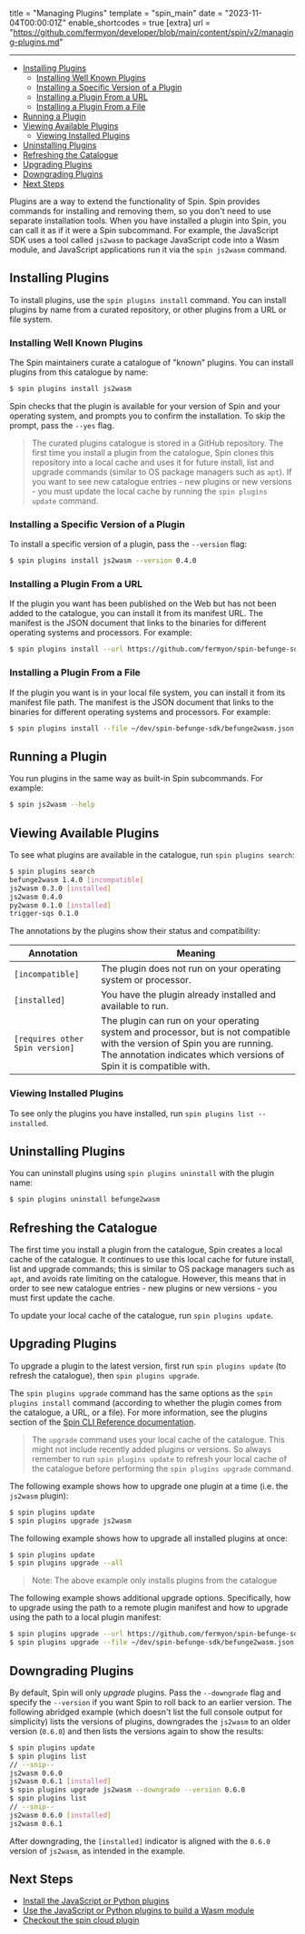 title = "Managing Plugins"
template = "spin_main"
date = "2023-11-04T00:00:01Z"
enable_shortcodes = true
[extra]
url = "https://github.com/fermyon/developer/blob/main/content/spin/v2/managing-plugins.md"

---
- [Installing Plugins](#installing-plugins)
  - [Installing Well Known Plugins](#installing-well-known-plugins)
  - [Installing a Specific Version of a Plugin](#installing-a-specific-version-of-a-plugin)
  - [Installing a Plugin From a URL](#installing-a-plugin-from-a-url)
  - [Installing a Plugin From a File](#installing-a-plugin-from-a-file)
- [Running a Plugin](#running-a-plugin)
- [Viewing Available Plugins](#viewing-available-plugins)
  - [Viewing Installed Plugins](#viewing-installed-plugins)
- [Uninstalling Plugins](#uninstalling-plugins)
- [Refreshing the Catalogue](#refreshing-the-catalogue)
- [Upgrading Plugins](#upgrading-plugins)
- [Downgrading Plugins](#downgrading-plugins)
- [Next Steps](#next-steps)

Plugins are a way to extend the functionality of Spin. Spin provides commands for installing and removing them, so you don't need to use separate installation tools. When you have installed a plugin into Spin, you can call it as if it were a Spin subcommand. For example, the JavaScript SDK uses a tool called `js2wasm` to package JavaScript code into a Wasm module, and JavaScript applications run it via the `spin js2wasm` command.

## Installing Plugins

To install plugins, use the `spin plugins install` command. You can install plugins by name from a curated repository, or other plugins from a URL or file system.

### Installing Well Known Plugins

The Spin maintainers curate a catalogue of "known" plugins. You can install plugins from this catalogue by name:

<!-- @selectiveCpy -->

```bash
$ spin plugins install js2wasm
```

Spin checks that the plugin is available for your version of Spin and your operating system, and prompts you to confirm the installation. To skip the prompt, pass the `--yes` flag.

> The curated plugins catalogue is stored in a GitHub repository. The first time you install a plugin from the catalogue, Spin clones this repository into a local cache and uses it for future install, list and upgrade commands (similar to OS package managers such as `apt`). If you want to see new catalogue entries - new plugins or new versions - you must update the local cache by running the `spin plugins update` command.

### Installing a Specific Version of a Plugin

To install a specific version of a plugin, pass the `--version` flag:

<!-- @nocpy -->

```bash
$ spin plugins install js2wasm --version 0.4.0
```

### Installing a Plugin From a URL

If the plugin you want has been published on the Web but has not been added to the catalogue, you can install it from its manifest URL. The manifest is the JSON document that links to the binaries for different operating systems and processors. For example:

<!-- @nocpy -->

```bash
$ spin plugins install --url https://github.com/fermyon/spin-befunge-sdk/releases/download/v1.4.0/befunge2wasm.json
```

### Installing a Plugin From a File

If the plugin you want is in your local file system, you can install it from its manifest file path. The manifest is the JSON document that links to the binaries for different operating systems and processors. For example:

<!-- @nocpy -->

```bash
$ spin plugins install --file ~/dev/spin-befunge-sdk/befunge2wasm.json
```

## Running a Plugin

You run plugins in the same way as built-in Spin subcommands. For example:

<!-- @selectiveCpy -->

```bash
$ spin js2wasm --help
```

## Viewing Available Plugins

To see what plugins are available in the catalogue, run `spin plugins search`:

<!-- @selectiveCpy -->

```bash
$ spin plugins search
befunge2wasm 1.4.0 [incompatible]
js2wasm 0.3.0 [installed]
js2wasm 0.4.0
py2wasm 0.1.0 [installed]
trigger-sqs 0.1.0
```

The annotations by the plugins show their status and compatibility:

| Annotation                      | Meaning |
|---------------------------------|---------|
| `[incompatible]`                | The plugin does not run on your operating system or processor. |
| `[installed]`                   | You have the plugin already installed and available to run. |
| `[requires other Spin version]` | The plugin can run on your operating system and processor, but is not compatible with the version of Spin you are running. The annotation indicates which versions of Spin it is compatible with. |

### Viewing Installed Plugins

To see only the plugins you have installed, run `spin plugins list --installed`.

## Uninstalling Plugins

You can uninstall plugins using `spin plugins uninstall` with the plugin name:

<!-- @nocpy -->

```bash
$ spin plugins uninstall befunge2wasm
```

## Refreshing the Catalogue

The first time you install a plugin from the catalogue, Spin creates a local cache of the catalogue. It continues to use this local cache for future install, list and upgrade commands; this is similar to OS package managers such as `apt`, and avoids rate limiting on the catalogue. However, this means that in order to see new catalogue entries - new plugins or new versions - you must first update the cache. 

To update your local cache of the catalogue, run `spin plugins update`.

## Upgrading Plugins

To upgrade a plugin to the latest version, first run `spin plugins update` (to refresh the catalogue), then `spin plugins upgrade`. 

The `spin plugins upgrade` command has the same options as the `spin plugins install` command (according to whether the plugin comes from the catalogue, a URL, or a file). For more information, see the plugins section of the [Spin CLI Reference documentation](cli-reference#spin-plugins). 

> The `upgrade` command uses your local cache of the catalogue. This might not include recently added plugins or versions. So always remember to run `spin plugins update` to refresh your local cache of the catalogue before performing the `spin plugins upgrade` command.

The following example shows how to upgrade one plugin at a time (i.e. the `js2wasm` plugin):

<!-- @selectiveCpy -->

```bash
$ spin plugins update
$ spin plugins upgrade js2wasm
```

The following example shows how to upgrade all installed plugins at once:

<!-- @selectiveCpy -->

```bash
$ spin plugins update
$ spin plugins upgrade --all
```

> Note: The above example only installs plugins from the catalogue

The following example shows additional upgrade options. Specifically, how to upgrade using the path to a remote plugin manifest and how to upgrade using the path to a local plugin manifest:

<!-- @selectiveCpy -->

```bash
$ spin plugins upgrade --url https://github.com/fermyon/spin-befunge-sdk/releases/download/v1.7.0/befunge2wasm.json
$ spin plugins upgrade --file ~/dev/spin-befunge-sdk/befunge2wasm.json
```

## Downgrading Plugins

By default, Spin will only _upgrade_ plugins. Pass the `--downgrade` flag and specify the `--version` if you want Spin to roll back to an earlier version. The following abridged example (which doesn't list the full console output for simplicity) lists the versions of plugins, downgrades the `js2wasm` to an older version (`0.6.0`) and then lists the versions again to show the results:

<!-- @nocpy -->

```bash
$ spin plugins update
$ spin plugins list
// --snip--
js2wasm 0.6.0
js2wasm 0.6.1 [installed]
$ spin plugins upgrade js2wasm --downgrade --version 0.6.0
$ spin plugins list
// --snip--
js2wasm 0.6.0 [installed]
js2wasm 0.6.1
```

After downgrading, the `[installed]` indicator is aligned with the `0.6.0` version of `js2wasm`, as intended in the example.

## Next Steps

- [Install the JavaScript or Python plugins](quickstart)
- [Use the JavaScript or Python plugins to build a Wasm module](build)
- [Checkout the spin cloud plugin](https://github.com/fermyon/cloud-plugin)
